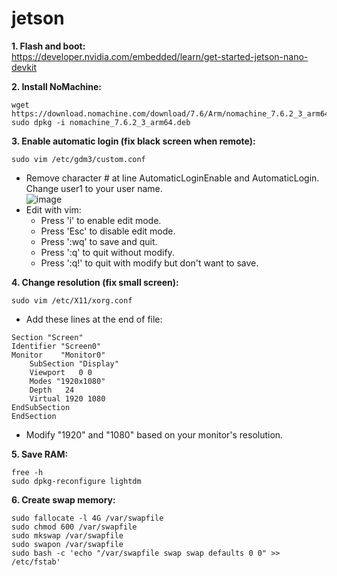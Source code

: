 # jetson

**1. Flash and boot:**\
https://developer.nvidia.com/embedded/learn/get-started-jetson-nano-devkit

**2. Install NoMachine:**
```
wget https://download.nomachine.com/download/7.6/Arm/nomachine_7.6.2_3_arm64.deb
sudo dpkg -i nomachine_7.6.2_3_arm64.deb
```

**3. Enable automatic login (fix black screen when remote):**
```
sudo vim /etc/gdm3/custom.conf
```
- Remove character # at line AutomaticLoginEnable and AutomaticLogin. Change user1 to your user name.\
![image](https://user-images.githubusercontent.com/53186326/135458006-f24f78a6-7888-453f-aa33-82cbdc0f95a0.png)
- Edit with vim:
  - Press 'i' to enable edit mode.
  - Press 'Esc' to disable edit mode.
  - Press ':wq' to save and quit.
  - Press ':q' to quit without modify.
  - Press ':q!' to quit with modify but don't want to save.

**4. Change resolution (fix small screen):**
```
sudo vim /etc/X11/xorg.conf
```
- Add these lines at the end of file:
```
Section "Screen"
Identifier "Screen0"
Monitor    "Monitor0"
    SubSection "Display"
    Viewport   0 0
    Modes "1920x1080"
    Depth   24 
    Virtual 1920 1080
EndSubSection
EndSection
```
- Modify "1920" and "1080" based on your monitor's resolution.

**5. Save RAM:**
```
free -h
sudo dpkg-reconfigure lightdm
```

**6. Create swap memory:**
```
sudo fallocate -l 4G /var/swapfile
sudo chmod 600 /var/swapfile
sudo mkswap /var/swapfile
sudo swapon /var/swapfile
sudo bash -c 'echo "/var/swapfile swap swap defaults 0 0" >> /etc/fstab'
```
